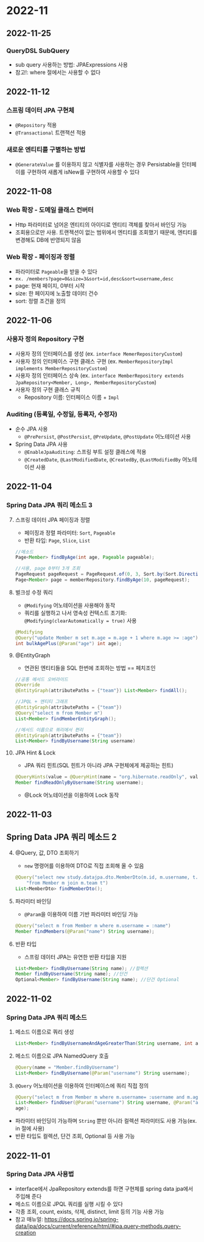 # 2022-11

## 2022-11-25

### QueryDSL SubQuery
- sub query 사용하는 방법: JPAExpressions 사용
- 참고!: where 절에서는 사용할 수 없다

## 2022-11-12
### 스프링 데이터 JPA 구현체

- `@Repository` 적용
- `@Transactional` 트랜잭션 적용

### 새로운 엔티티를 구별하는 방법

- `@GenerateValue` 를 이용하지 않고 식별자를 사용하는 경우 Persistable을 인터페이를 구현하여 새롭게 isNew를 구현하여 사용할 수 있다

## 2022-11-08
### Web 확장 - 도메일 클래스 컨버터

- Http 파라미터로 넘어온 엔티티의 아이디로 엔티티 객체를 찾아서 바인딩 가능
- 조회용으로만 사용. 트랜젝션이 없는 범위에서 엔티티를 조회했기 때문에, 엔티티를 변경해도 DB에 반영되지 않음

### Web 확장 - 페이징과 정렬

- 파라미터로 `Pageable`을 받을 수 있다
- `ex. /members?page=0&size=3&sort=id,desc&sort=username,desc`
- page: 현재 페이지, 0부터 시작
- size: 한 페이지에 노출할 데이터 건수
- sort: 정렬 조건을 정의


## 2022-11-06
### 사용자 정의 Repository 구현

- 사용자 정의 인터페이스를 생성 (ex. `interface MemerRepositoryCustom`)
- 사용자 정의 인터페이스 구현 클래스 구현 (ex. `MemberRepositoryImpl implements MemberRepositoryCustom`)
- 사용자 정의 인터페이스 상속 (ex. `interface MemberRepository extends JpaRepository<Member, Long>, MemberRepositoryCustom`)
- 사용자 정의 구현 클래스 규칙
    - Repository 이름: 인터페이스 이름 + `Impl`

### Auditing (등록일, 수정일, 등록자, 수정자)

- 순수 JPA 사용
    - `@PrePersist`, `@PostPersist`, `@PreUpdate`, `@PostUpdate` 어노테이션 사용
- Spring Data JPA 사용
    - `@EnableJpaAuditing`: 스프링 부트 설정 클래스에 적용
    - `@CreatedDate`, `@LastModifiedDate`, `@CreatedBy`, `@LastModifiedBy` 어노테이션 사용

## 2022-11-04
### Spring Data JPA 쿼리 메소드 3
7. 스프링 데이터 JPA 페이징과 정렬
    - 페이징과 정렬 파라미터: `Sort`, `Pageable`
    - 반환 타입: `Page`, `Slice`, `List`
    
    ```java
    //메소드
    Page<Member> findByAge(int age, Pageable pageable);
    
    //사용, page 0부터 3개 조회
    PageRequest pageRequest = PageRequest.of(0, 3, Sort.by(Sort.Direction.DESC, "username"));
    Page<Member> page = memberRepository.findByAge(10, pageRequest);
    ```
    
8. 벌크성 수정 쿼리
    - `@Modifying` 어노테이션을 사용해야 동작
    - 쿼리를 실행하고 나서 영속성 컨텍스트 초기화: `@Modifying(clearAutomatically = true)` 사용
    
    ```java
    @Modifying
    @Query("update Member m set m.age = m.age + 1 where m.age >= :age")
    int bulkAgePlus(@Param("age") int age);
    ```
    
9. @EntityGraph
    - 연관된 엔티티들을 SQL 한번에 조회하는 방법 == 페치조인
    
    ```java
    //공통 메서드 오버라이드
    @Override
    @EntityGraph(attributePaths = {"team"}) List<Member> findAll();
    
    //JPQL + 엔티티 그래프
    @EntityGraph(attributePaths = {"team"})
    @Query("select m from Member m")
    List<Member> findMemberEntityGraph();
    
    //메서드 이름으로 쿼리에서 편리
    @EntityGraph(attributePaths = {"team"})
    List<Member> findByUsername(String username)
    ```
    
10. JPA Hint & Lock
    - JPA 쿼리 힌트(SQL 힌트가 아니라 JPA 구현체에게 제공하는 힌트)
    
    ```java
    @QueryHints(value = @QueryHint(name = "org.hibernate.readOnly", value = "true"))
    Member findReadOnlyByUsername(String username);
    ```
    
    - @Lock 어노테이션을 이용하여 Lock 동작

## 2022-11-03
## Spring Data JPA 쿼리 메소드 2
4. @Query, 값, DTO 조회하기
    - `new` 명령어를 이용하여 DTO로 직접 조회해 올 수 있음
    
    ```java
    @Query("select new study.datajpa.dto.MemberDto(m.id, m.username, t.name) " +
        "from Member m join m.team t")
    List<MemberDto> findMemberDto();
    ```
    
5. 파라미터 바인딩
    - `@Param`을 이용하여 이름 기반 파라미터 바인딩 가능
    
    ```java
    @Query("select m from Member m where m.username = :name")
    Member findMembers(@Param("name") String username);
    ```
    
6. 반환 타입
    - 스프링 데이터 JPA는 유연한 반환 타입을 지원
    
    ```java
    List<Member> findByUsername(String name); //컬렉션
    Member findByUsername(String name); //단건
    Optional<Member> findByUsername(String name); //단건 Optional
    ```

## 2022-11-02
### Spring Data JPA 쿼리 메소드
1. 메소드 이름으로 쿼리 생성
    ```java
    List<Member> findByUsernameAndAgeGreaterThan(String username, int age);
    ``` 
1. 메소드 이름으로 JPA NamedQuery 호출
    ```java
    @Query(name = "Member.findByUsername")
    List<Member> findByUsername(@Param("username") String username);
    ``` 
1. `@Query` 어노테이션을 이용하여 인터페이스에 쿼리 직접 정의
    ```java
    @Query("select m from Member m where m.username= :username and m.age = :age")
    List<Member> findUser(@Param("username") String username, @Param("age") int
    age);
    ```

- 파라미터 바인딩이 가능하며 `String` 뿐만 아니라 컬렉션 파라미터도 사용 가능(ex. in 절에 사용)
- 반환 타입도 컬렉션, 단건 조회, Optional 등 사용 가능

## 2022-11-01
### Spring Data JPA 사용법
- interface에서 JpaRepository extends를 하면 구현체를 spring data jpa에서 주입해 준다
- 메소드 이름으로 JPQL 쿼리를 실행 시킬 수 있다
- 각종 조회, count, exists, 삭제, distinct, limit 등의 기능 사용 가능
- 참고 매뉴얼: https://docs.spring.io/spring-data/jpa/docs/current/reference/html/#jpa.query-methods.query-creation